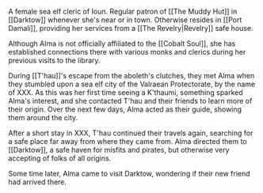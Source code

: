 A female sea elf cleric of Ioun. Regular patron of [[The Muddy Hut]] in [[Darktow]] whenever she's near or in town. Otherwise resides in [[Port Damali]], providing her services from a [[The Revelry|Revelry]] safe house.

Although Alma is not officially affiliated to the [[Cobalt Soul]], she has established connections there with various monks and clerics during her previous visits to the library.

During [[T'hau]]'s escape from the aboleth's clutches, they met Alma when they stumbled upon a sea elf city of the Valraean Protectorate, by the name of XXX. As this was her first time seeing a K'thaumi, something sparked Alma's interest, and she contacted T'hau and their friends to learn more of their origin. Over the next few days, Alma acted as their guide, showing them around the city.

After a short stay in XXX, T'hau continued their travels again, searching for a safe place far away from where they came from. Alma directed them to [[Darktow]], a safe haven for misfits and pirates, but otherwise very accepting of folks of all origins.

Some time later, Alma came to visit Darktow, wondering if their new friend had arrived there. 